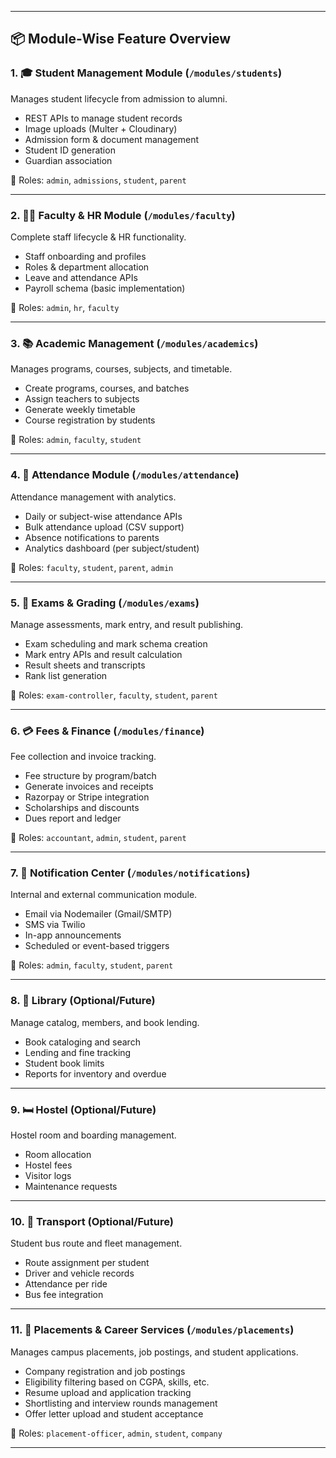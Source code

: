 
---

## 📦 Module-Wise Feature Overview

### 1. 🎓 Student Management Module (`/modules/students`)
Manages student lifecycle from admission to alumni.

- REST APIs to manage student records
- Image uploads (Multer + Cloudinary)
- Admission form & document management
- Student ID generation
- Guardian association

🔐 Roles: `admin`, `admissions`, `student`, `parent`

---

### 2. 🧑‍🏫 Faculty & HR Module (`/modules/faculty`)
Complete staff lifecycle & HR functionality.

- Staff onboarding and profiles
- Roles & department allocation
- Leave and attendance APIs
- Payroll schema (basic implementation)

🔐 Roles: `admin`, `hr`, `faculty`

---

### 3. 📚 Academic Management (`/modules/academics`)
Manages programs, courses, subjects, and timetable.

- Create programs, courses, and batches
- Assign teachers to subjects
- Generate weekly timetable
- Course registration by students

🔐 Roles: `admin`, `faculty`, `student`

---

### 4. 📆 Attendance Module (`/modules/attendance`)
Attendance management with analytics.

- Daily or subject-wise attendance APIs
- Bulk attendance upload (CSV support)
- Absence notifications to parents
- Analytics dashboard (per subject/student)

🔐 Roles: `faculty`, `student`, `parent`, `admin`

---

### 5. 📝 Exams & Grading (`/modules/exams`)
Manage assessments, mark entry, and result publishing.

- Exam scheduling and mark schema creation
- Mark entry APIs and result calculation
- Result sheets and transcripts
- Rank list generation

🔐 Roles: `exam-controller`, `faculty`, `student`, `parent`

---

### 6. 💳 Fees & Finance (`/modules/finance`)
Fee collection and invoice tracking.

- Fee structure by program/batch
- Generate invoices and receipts
- Razorpay or Stripe integration
- Scholarships and discounts
- Dues report and ledger

🔐 Roles: `accountant`, `admin`, `student`, `parent`

---

### 7. 📢 Notification Center (`/modules/notifications`)
Internal and external communication module.

- Email via Nodemailer (Gmail/SMTP)
- SMS via Twilio
- In-app announcements
- Scheduled or event-based triggers

🔐 Roles: `admin`, `faculty`, `student`, `parent`

---

### 8. 📖 Library (Optional/Future)
Manage catalog, members, and book lending.

- Book cataloging and search
- Lending and fine tracking
- Student book limits
- Reports for inventory and overdue

---

### 9. 🛏 Hostel (Optional/Future)
Hostel room and boarding management.

- Room allocation
- Hostel fees
- Visitor logs
- Maintenance requests

---

### 10. 🚌 Transport (Optional/Future)
Student bus route and fleet management.

- Route assignment per student
- Driver and vehicle records
- Attendance per ride
- Bus fee integration

---

### 11. 🧭 Placements & Career Services (`/modules/placements`)
Manages campus placements, job postings, and student applications.

- Company registration and job postings
- Eligibility filtering based on CGPA, skills, etc.
- Resume upload and application tracking
- Shortlisting and interview rounds management
- Offer letter upload and student acceptance

🔐 Roles: `placement-officer`, `admin`, `student`, `company`

---


